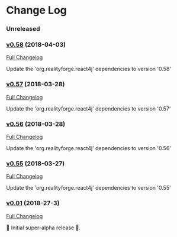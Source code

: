 # Change Log

### Unreleased

### [v0.58](https://github.com/react4j/react4j-widget/tree/v0.58) (2018-04-03)
[Full Changelog](https://github.com/react4j/react4j-widget/compare/v0.57...v0.58)

Update the 'org.realityforge.react4j' dependencies to version '0.58'
### [v0.57](https://github.com/react4j/react4j-widget/tree/v0.57) (2018-03-28)
[Full Changelog](https://github.com/react4j/react4j-widget/compare/v0.56...v0.57)

Update the 'org.realityforge.react4j' dependencies to version '0.57'
### [v0.56](https://github.com/react4j/react4j-widget/tree/v0.56) (2018-03-28)
[Full Changelog](https://github.com/react4j/react4j-widget/compare/v0.55...v0.56)

Update the 'org.realityforge.react4j' dependencies to version '0.56'
### [v0.55](https://github.com/react4j/react4j-widget/tree/v0.55) (2018-03-27)
[Full Changelog](https://github.com/react4j/react4j-widget/compare/v0.54...v0.55)

Update the 'org.realityforge.react4j' dependencies to version '0.55'
### [v0.01](https://github.com/react4j/react4j-widget/tree/v0.01) (2018-27-3)
[Full Changelog](https://github.com/react4j/react4j-widget/compare/68eedfff1b2af12d08f0e5e12dbeb9d8c97c62a0...v0.01)

 ‎🎉	Initial super-alpha release ‎🎉.
